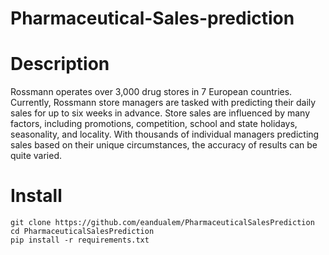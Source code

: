 # Pharmaceutical-Sales-prediction
# Description
Rossmann operates over 3,000 drug stores in 7 European countries. Currently, Rossmann store managers are tasked with predicting their daily sales for up to six weeks in advance. Store sales are influenced by many factors, including promotions, competition, school and state holidays, seasonality, and locality. With thousands of individual managers predicting sales based on their unique circumstances, the accuracy of results can be quite varied.
# Install
```
git clone https://github.com/eandualem/PharmaceuticalSalesPrediction
cd PharmaceuticalSalesPrediction
pip install -r requirements.txt
```
